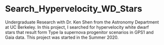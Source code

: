 # Search_Hypervelocity_WD_Stars
Undergraduate Research with Dr. Ken Shen from the Astronomy Department at UC Berkeley.
In this project, I searched for hypervelocity white dwarf stars that result form Type Ia supernova progenitor scenarios in GPS1 and Gaia data.
This project was started in the Summer 2020.
